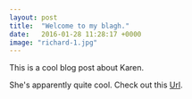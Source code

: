 ```yaml
---
layout: post
title:  "Welcome to my blagh."
date:   2016-01-28 11:28:17 +0000
image: "richard-1.jpg"
---
```


This is a cool blog post about Karen.

She's apparently quite cool. Check out this [Url][url].

[url]: http://google.com
